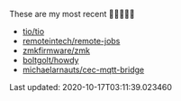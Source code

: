 These are my most recent 🌟🌟🌟🌟🌟

* [tio/tio](https://github.com/tio/tio)
* [remoteintech/remote-jobs](https://github.com/remoteintech/remote-jobs)
* [zmkfirmware/zmk](https://github.com/zmkfirmware/zmk)
* [boltgolt/howdy](https://github.com/boltgolt/howdy)
* [michaelarnauts/cec-mqtt-bridge](https://github.com/michaelarnauts/cec-mqtt-bridge)

Last updated: 2020-10-17T03:11:39.023460
